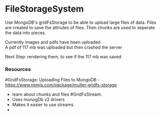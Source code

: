 # FileStorageSystem
Use MongoDB's gridFsStorage to be able to upload large files of data. Files are created to save the attriutes of files. Then chunks are used to seperate the data into pieces.

Currently images and pdfs have been uploaded <br>
A pdf of 117 mb was uploaded but then crashed the server <br>

Next Step: rendering them, to see if the 117 mb was saved

### Resources
#GridFsStorage: Uploading Files to MongoDB - https://www.npmjs.com/package/multer-gridfs-storage
- learn about chunks and files
#GridFsStream: 
- Uses monogDb v2 drivers
- Makes it easier to use streams
- 